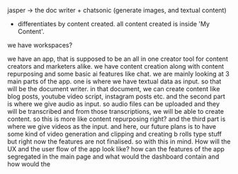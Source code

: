 jasper -> the doc writer + chatsonic (generate images, and textual content)
- differentiates by content created. all content created is inside 'My Content'.

we have workspaces?


we have an app, that is supposed to be an all in one creator tool for content creators and marketers alike. we have content creation along with content repurposing and some basic ai features like chat. we are mainly looking at 3 main parts of the app. one is where we have textual data as input. so that will be the document writer. in that document, we can create content like blog posts, youtube video script, instagram posts etc. and the second part is where we give audio as input. so audio files can be uploaded and they will be transcribed and from those transcriptions, we will be able to create content. so this is more like content repurposing right?  and the third part is where we give videos as the input. and here, our future plans is to have some kind of video generation and clipping and creating b rolls type stuff but right now the features are not finalised. so with this in mind. How will the UX and the user flow of the app look like? how can the features of the app segregated in the main page and what would the dashboard contain and how would the  